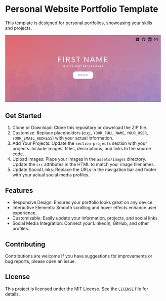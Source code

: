 # Personal Website Portfolio Template

This template is designed for personal portfolios, showcasing your skills and projects.

![Personal Page](./README_IMAGE_EXAMPLE.png)

## Get Started

1. Clone or Download: Clone this repository or download the ZIP file.
2. Customize: Replace placeholders (e.g., `YOUR_FULL_NAME`, `YOUR_USER`, `YOUR_EMAIL_ADDRESS`) with your actual information.
3. Add Your Projects: Update the `section-projects` section with your projects. Include images, titles, descriptions, and links to the source code.
4. Upload Images: Place your images in the `assets/images` directory. Update the `src` attributes in the HTML to match your image filenames.
5. Update Social Links: Replace the URLs in the navigation bar and footer with your actual social media profiles.

## Features

- Responsive Design: Ensures your portfolio looks great on any device.
- Interactive Elements: Smooth scrolling and hover effects enhance user experience.
- Customizable: Easily update your information, projects, and social links.
- Social Media Integration: Connect your LinkedIn, GitHub, and other profiles.

## Contributing

Contributions are welcome If you have suggestions for improvements or bug reports, please open an issue.

## License

This project is licensed under the MIT License. See the `LICENSE` file for details.
